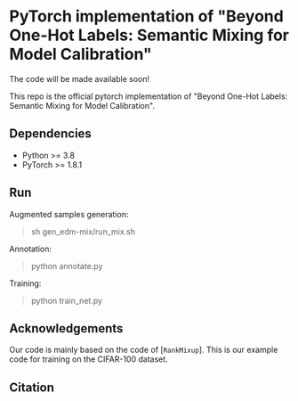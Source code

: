 # PyTorch implementation of "Beyond One-Hot Labels: Semantic Mixing for Model Calibration"

The code will be made available soon!

This repo is the official pytorch implementation of "Beyond One-Hot Labels: Semantic Mixing for Model Calibration".

## Dependencies
* Python >= 3.8
* PyTorch >= 1.8.1

## Run
Augmented samples generation:
> sh gen_edm-mix/run_mix.sh

Annotation:
> python annotate.py

Training:
> python train_net.py

## Acknowledgements
Our code is mainly based on the code of [`RankMixup`]. This is our example code for training on the CIFAR-100 dataset.

## Citation

